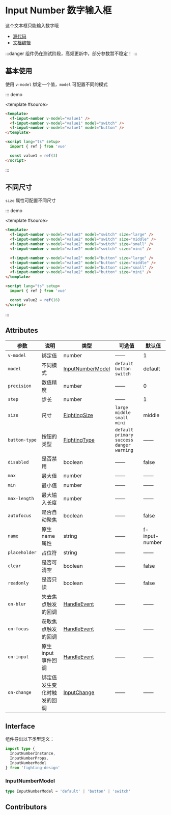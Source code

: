 # Input Number 数字输入框

这个文本框只能输入数字哦

- [源代码](https://github.com/FightingDesign/fighting-design/tree/master/packages/fighting-design/input-number)
- [文档编辑](https://github.com/FightingDesign/fighting-design/blob/master/docs/docs/components/input-number.md)

:::danger
组件仍在测试阶段，高频更新中，部分参数暂不稳定！
:::

## 基本使用

使用 `v-model` 绑定一个值，`model` 可配置不同的模式

::: demo

<template #source>
<f-input-number v-model="value1" />
<f-input-number v-model="value1" model="switch" />
<f-input-number v-model="value1" model="button" />
</template>

```html
<template>
  <f-input-number v-model="value1" />
  <f-input-number v-model="value1" model="switch" />
  <f-input-number v-model="value1" model="button" />
</template>

<script lang="ts" setup>
  import { ref } from 'vue'

  const value1 = ref(3)
</script>
```

:::

## 不同尺寸

`size` 属性可配置不同尺寸

::: demo

<template #source>
<f-input-number v-model="value2" model="switch" size="large" />
<f-input-number v-model="value2" model="switch" size="middle" />
<f-input-number v-model="value2" model="switch" size="small" />
<f-input-number v-model="value2" model="switch" size="mini" />

<f-input-number v-model="value2" model="button" size="large" />
<f-input-number v-model="value2" model="button" size="middle" />
<f-input-number v-model="value2" model="button" size="small" />
<f-input-number v-model="value2" model="button" size="mini" />
</template>

```html
<template>
  <f-input-number v-model="value2" model="switch" size="large" />
  <f-input-number v-model="value2" model="switch" size="middle" />
  <f-input-number v-model="value2" model="switch" size="small" />
  <f-input-number v-model="value2" model="switch" size="mini" />

  <f-input-number v-model="value2" model="button" size="large" />
  <f-input-number v-model="value2" model="button" size="middle" />
  <f-input-number v-model="value2" model="button" size="small" />
  <f-input-number v-model="value2" model="button" size="mini" />
</template>

<script lang="ts" setup>
  import { ref } from 'vue'

  const value2 = ref(16)
</script>
```

:::

## Attributes

| 参数          | 说明                       | 类型                                                               | 可选值                                           | 默认值         |
| ------------- | -------------------------- | ------------------------------------------------------------------ | ------------------------------------------------ | -------------- |
| `v-model`     | 绑定值                     | number                                                             | ——                                               | 1              |
| `model`       | 不同模式                   | <a href="#inputnumbermodel">InputNumberModel</a>                   | `default` `button` `switch`                      | default        |
| `precision`   | 数值精度                   | number                                                             | ——                                               | 0              |
| `step`        | 步长                       | number                                                             | ——                                               | 1              |
| `size`        | 尺寸                       | <a href="/components/interface.html#fightingsize">FightingSize</a> | `large` `middle` `small` `mini`                  | middle         |
| `button-type` | 按钮的类型                 | <a href="/components/interface.html#fightingtype">FightingType</a> | `default` `primary` `success` `danger` `warning` | ——             |
| `disabled`    | 是否禁用                   | boolean                                                            | ——                                               | false          |
| `max`         | 最大值                     | number                                                             | ——                                               | ——             |
| `min`         | 最小值                     | number                                                             | ——                                               | ——             |
| `max-length`  | 最大输入长度               | number                                                             | ——                                               | ——             |
| `autofocus`   | 是否自动聚焦               | boolean                                                            | ——                                               | false          |
| `name`        | 原生 name 属性             | string                                                             | ——                                               | f-input-number |
| `placeholder` | 占位符                     | string                                                             | ——                                               | ——             |
| `clear`       | 是否可清空                 | boolean                                                            | ——                                               | false          |
| `readonly`    | 是否只读                   | boolean                                                            | ——                                               | false          |
| `on-blur`     | 失去焦点触发的回调         | <a href="/components/interface.html#handleevent">HandleEvent</a>   | ——                                               | ——             |
| `on-focus`    | 获取焦点触发的回调         | <a href="/components/interface.html#handleevent">HandleEvent</a>   | ——                                               | ——             |
| `on-input`    | 原生 input 事件回调        | <a href="/components/interface.html#handleevent">HandleEvent</a>   | ——                                               | ——             |
| `on-change`   | 绑定值发生变化时触发的回调 | <a href="/components/interface.html#inputchange">InputChange</a>   | ——                                               | ——             |

## Interface

组件导出以下类型定义：

```ts
import type {
  InputNumberInstance,
  InputNumberProps,
  InputNumberModel
} from 'fighting-design'
```

### InputNumberModel

```ts
type InputNumberModel = 'default' | 'button' | 'switch'
```

## Contributors

<a href="https://github.com/Tyh2001" target="_blank">
  <f-avatar round src="https://avatars.githubusercontent.com/u/73180970?v=4" />
</a>

<a href="https://github.com/unnm" target="_blank">
  <f-avatar round src="https://avatars.githubusercontent.com/u/49176117?v=4" />
</a>

<a href="https://github.com/xluoyu" target="_blank">
  <f-avatar round src="https://avatars.githubusercontent.com/u/36356701?v=4" />
</a>

<script setup lang="ts">
  import { ref } from 'vue'

  const value1 = ref(3)
  const value2 = ref(16)
</script>

<style scoped>
  .f-input-number {
    margin-top: 10px;
  }
</style>

